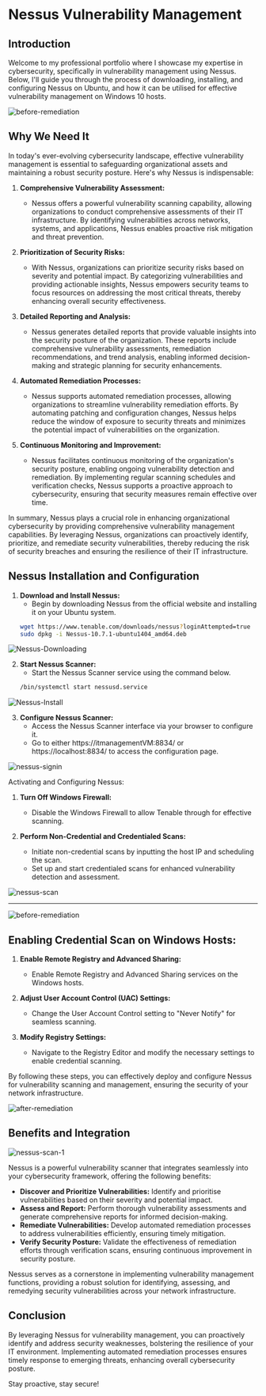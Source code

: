 # Nessus Vulnerability Management

## Introduction

Welcome to my professional portfolio where I showcase my expertise in cybersecurity, specifically in vulnerability management using Nessus. Below, I'll guide you through the process of downloading, installing, and configuring Nessus on Ubuntu, and how it can be utilised for effective vulnerability management on Windows 10 hosts.

![before-remediation](https://github.com/rasheedjimoh/nessus/assets/157264080/908ab01a-068e-48ae-a031-97123896be3c)

## Why We Need It

In today's ever-evolving cybersecurity landscape, effective vulnerability management is essential to safeguarding organizational assets and maintaining a robust security posture. Here's why Nessus is indispensable:

1. **Comprehensive Vulnerability Assessment:**
   - Nessus offers a powerful vulnerability scanning capability, allowing organizations to conduct comprehensive assessments of their IT infrastructure. By identifying vulnerabilities across networks, systems, and applications, Nessus enables proactive risk mitigation and threat prevention.

2. **Prioritization of Security Risks:**
   - With Nessus, organizations can prioritize security risks based on severity and potential impact. By categorizing vulnerabilities and providing actionable insights, Nessus empowers security teams to focus resources on addressing the most critical threats, thereby enhancing overall security effectiveness.

3. **Detailed Reporting and Analysis:**
   - Nessus generates detailed reports that provide valuable insights into the security posture of the organization. These reports include comprehensive vulnerability assessments, remediation recommendations, and trend analysis, enabling informed decision-making and strategic planning for security enhancements.

4. **Automated Remediation Processes:**
   - Nessus supports automated remediation processes, allowing organizations to streamline vulnerability remediation efforts. By automating patching and configuration changes, Nessus helps reduce the window of exposure to security threats and minimizes the potential impact of vulnerabilities on the organization.

5. **Continuous Monitoring and Improvement:**
   - Nessus facilitates continuous monitoring of the organization's security posture, enabling ongoing vulnerability detection and remediation. By implementing regular scanning schedules and verification checks, Nessus supports a proactive approach to cybersecurity, ensuring that security measures remain effective over time.

In summary, Nessus plays a crucial role in enhancing organizational cybersecurity by providing comprehensive vulnerability management capabilities. By leveraging Nessus, organizations can proactively identify, prioritize, and remediate security vulnerabilities, thereby reducing the risk of security breaches and ensuring the resilience of their IT infrastructure.

## Nessus Installation and Configuration

1. **Download and Install Nessus:**
   - Begin by downloading Nessus from the official website and installing it on your Ubuntu system.
   ```bash
   wget https://www.tenable.com/downloads/nessus?loginAttempted=true
   sudo dpkg -i Nessus-10.7.1-ubuntu1404_amd64.deb
   ```

![Nessus-Downloading](https://github.com/rasheedjimoh/nessus/assets/157264080/4b4aa120-669c-4d4c-a3cb-4edb4e8bba40)


2. **Start Nessus Scanner:**
   - Start the Nessus Scanner service using the command below.
   ```bash
   /bin/systemctl start nessusd.service
   ```
![Nessus-Install](https://github.com/rasheedjimoh/nessus/assets/157264080/6c71bdda-d168-4756-bcd2-cb4ea66711cc)


3. **Configure Nessus Scanner:**
   - Access the Nessus Scanner interface via your browser to configure it.
   - Go to either https://itmanagementVM:8834/ or https://localhost:8834/ to access the configuration page.

![nessus-signin](https://github.com/rasheedjimoh/nessus/assets/157264080/badf4561-11dc-44ec-b300-d3aff63964a9)


Activating and Configuring Nessus:

1. **Turn Off Windows Firewall:**
   - Disable the Windows Firewall to allow Tenable through for effective scanning.

2. **Perform Non-Credential and Credentialed Scans:**
   - Initiate non-credential scans by inputting the host IP and scheduling the scan.
   - Set up and start credentialed scans for enhanced vulnerability detection and assessment.

![nessus-scan](https://github.com/rasheedjimoh/nessus/assets/157264080/db9559e5-863d-4147-91d4-ce11e29dc73f)

---

![before-remediation](https://github.com/rasheedjimoh/nessus/assets/157264080/908ab01a-068e-48ae-a031-97123896be3c)



## Enabling Credential Scan on Windows Hosts:

1. **Enable Remote Registry and Advanced Sharing:**
   - Enable Remote Registry and Advanced Sharing services on the Windows hosts.

2. **Adjust User Account Control (UAC) Settings:**
   - Change the User Account Control setting to "Never Notify" for seamless scanning.

3. **Modify Registry Settings:**
   - Navigate to the Registry Editor and modify the necessary settings to enable credential scanning.

By following these steps, you can effectively deploy and configure Nessus for vulnerability scanning and management, ensuring the security of your network infrastructure.

![after-remediation](https://github.com/rasheedjimoh/nessus/assets/157264080/f463ba5a-9168-49f5-9e25-2f2f6e93573e)


## Benefits and Integration

![nessus-scan-1](https://github.com/rasheedjimoh/nessus/assets/157264080/79cabb88-465e-4d07-8979-25d29f32659b)

Nessus is a powerful vulnerability scanner that integrates seamlessly into your cybersecurity framework, offering the following benefits:

- **Discover and Prioritize Vulnerabilities:** Identify and prioritise vulnerabilities based on their severity and potential impact.
- **Assess and Report:** Perform thorough vulnerability assessments and generate comprehensive reports for informed decision-making.
- **Remediate Vulnerabilities:** Develop automated remediation processes to address vulnerabilities efficiently, ensuring timely mitigation.
- **Verify Security Posture:** Validate the effectiveness of remediation efforts through verification scans, ensuring continuous improvement in security posture.

Nessus serves as a cornerstone in implementing vulnerability management functions, providing a robust solution for identifying, assessing, and remedying security vulnerabilities across your network infrastructure.


## Conclusion

By leveraging Nessus for vulnerability management, you can proactively identify and address security weaknesses, bolstering the resilience of your IT environment. Implementing automated remediation processes ensures timely response to emerging threats, enhancing overall cybersecurity posture.

Stay proactive, stay secure!
